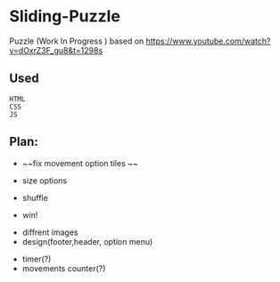 # Sliding-Puzzle
Puzzle (Work In Progress )
based on https://www.youtube.com/watch?v=dOxrZ3F_gu8&t=1298s
## Used
	HTML
	CSS
	JS
## Plan:
- ~~fix movement option tiles ~~
* size options
+ shuffle
- win!
+ diffrent images
+ design(footer,header, option menu)
* timer(?)
* movements counter(?)
